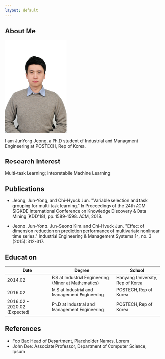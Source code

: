 ```yaml
---
layout: default
---
```


## About Me

<img class="profile-picture" src="pic.jpg" width="200">

I am JunYong Jeong, a Ph.D student of Industrial and Managment Engineering at POSTECH, Rep of Korea.

## Research Interest

Multi-task Learning; Intepretabile Machine Learning 

## Publications

* Jeong, Jun-Yong, and Chi-Hyuck Jun. "Variable selection and task grouping for multi-task learning." In Proceedings of the 24th ACM SIGKDD International Conference on Knowledge Discovery & Data Mining (KDD'18), pp. 1589-1598. ACM, 2018.

* Jeong, Jun-Yong, Jun-Seong Kim, and Chi-Hyuck Jun. "Effect of dimension reduction on prediction performance of multivariate nonlinear time series." Industrial Engineering & Management Systems 14, no. 3 (2015): 312-317.

## Education
Date | Degree | School
-----|-------|--------
2014.02 | B.S at Industrial Engineering (Minor at Mathematics) | Hanyang University, Rep of Korea
2016.02 | M.S at Industrial and Management Engineering | POSTECH, Rep of Korea
2016.02 ~ 2020.02 (Expected)  | Ph.D at Industrial and Management Engineering | POSTECH, Rep of Korea

## References

* Foo Bar: Head of Department, Placeholder Names, Lorem
* John Doe: Associate Professor, Department of Computer Science, Ipsum
